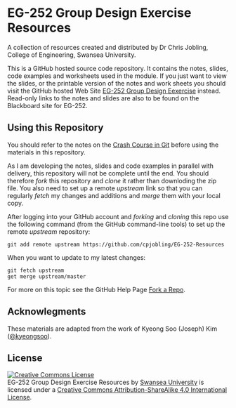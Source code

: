 # EG-252 Group Design Exercise Resources

A collection of resources created and distributed by
Dr Chris Jobling, College of Engineering, Swansea University.

This is a GitHub hosted source code repository. It contains the notes, slides, code examples and worksheets used in the module. If you just want to view the slides, or the printable version of the notes and work sheets you should visit the GitHub hosted Web Site [EG-252 Group Design Eexercise](http://cpjobling.github.io/EG-252-Resources) instead. Read-only links to the notes and slides are also to be found on the Blackboard site for EG-252.

## Using this Repository

You should refer to the notes on the [Crash Course in Git]() before using the materials in this repository.

As I am developing the notes, slides and code examples in parallel with delivery, this repository will not be complete until the end. You should therefore *fork* this repository and *clone* it rather than downloding the zip file. You also need to set up a remote *upstream* link so that you can regularly *fetch* my changes and additions and *merge* them with your local copy.

After logging into your GitHub account and *forking* and *cloning* this repo use the following command (from the GitHub command-line tools) to set up the remote *upstream* repository:

    git add remote upstream https://github.com/cpjobling/EG-252-Resources
    
When you want to update to my latest changes:

    git fetch upstream
    get merge upstream/master
    
For more on this topic see the GitHub Help Page [Fork a Repo](https://help.github.com/articles/fork-a-repo).
    
## Acknowlegments

These materials are adapted from the work of Kyeong Soo (Joseph) Kim ([@kyeongsoo](https://github.com/kyeongsoo)).

## License

<a rel="license" href="http://creativecommons.org/licenses/by-sa/4.0/"><img alt="Creative Commons License" style="border-width:0" src="https://i.creativecommons.org/l/by-sa/4.0/88x31.png" /></a><br /><span xmlns:dct="http://purl.org/dc/terms/" property="dct:title">EG-252 Group Design Exercise Resources</span> by <a xmlns:cc="http://creativecommons.org/ns#" href="http://www.swan.ac.uk" property="cc:attributionName" rel="cc:attributionURL">Swansea University</a> is licensed under a <a rel="license" href="http://creativecommons.org/licenses/by-sa/4.0/">Creative Commons Attribution-ShareAlike 4.0 International License</a>.
